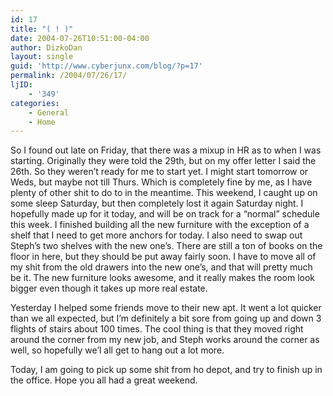 ```yaml
---
id: 17
title: "( ! )"
date: 2004-07-26T10:51:00-04:00
author: DizkoDan
layout: single
guid: 'http://www.cyberjunx.com/blog/?p=17'
permalink: /2004/07/26/17/
ljID:
    - '349'
categories:
    - General
    - Home
---
```


So I found out late on Friday, that there was a mixup in HR as to when I was starting. Originally they were told the 29th, but on my offer letter I said the 26th. So they weren’t ready for me to start yet. I might start tomorrow or Weds, but maybe not till Thurs. Which is completely fine by me, as I have plenty of other shit to do to in the meantime. This weekend, I caught up on some sleep Saturday, but then completely lost it again Saturday night. I hopefully made up for it today, and will be on track for a “normal” schedule this week. I finished building all the new furniture with the exception of a shelf that I need to get more anchors for today. I also need to swap out Steph’s two shelves with the new one’s. There are still a ton of books on the floor in here, but they should be put away fairly soon. I have to move all of my shit from the old drawers into the new one’s, and that will pretty much be it. The new furniture looks awesome, and it really makes the room look bigger even though it takes up more real estate.

Yesterday I helped some friends move to their new apt. It went a lot quicker than we all expected, but I’m definitely a bit sore from going up and down 3 flights of stairs about 100 times. The cool thing is that they moved right around the corner from my new job, and Steph works around the corner as well, so hopefully we’l all get to hang out a lot more.

Today, I am going to pick up some shit from ho depot, and try to finish up in the office. Hope you all had a great weekend.